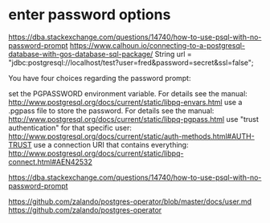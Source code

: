 # enter password options

<https://dba.stackexchange.com/questions/14740/how-to-use-psql-with-no-password-prompt>
<https://www.calhoun.io/connecting-to-a-postgresql-database-with-gos-database-sql-package/>
String url = "jdbc:postgresql://localhost/test?user=fred&password=secret&ssl=false";

You have four choices regarding the password prompt:

set the PGPASSWORD environment variable. For details see the manual:
<http://www.postgresql.org/docs/current/static/libpq-envars.html>
use a .pgpass file to store the password. For details see the manual:
<http://www.postgresql.org/docs/current/static/libpq-pgpass.html>
use "trust authentication" for that specific user:
<http://www.postgresql.org/docs/current/static/auth-methods.html#AUTH-TRUST>
use a connection URI that contains everything:
<http://www.postgresql.org/docs/current/static/libpq-connect.html#AEN42532>

<https://dba.stackexchange.com/questions/14740/how-to-use-psql-with-no-password-prompt>

<https://github.com/zalando/postgres-operator/blob/master/docs/user.md>
<https://github.com/zalando/postgres-operator>
